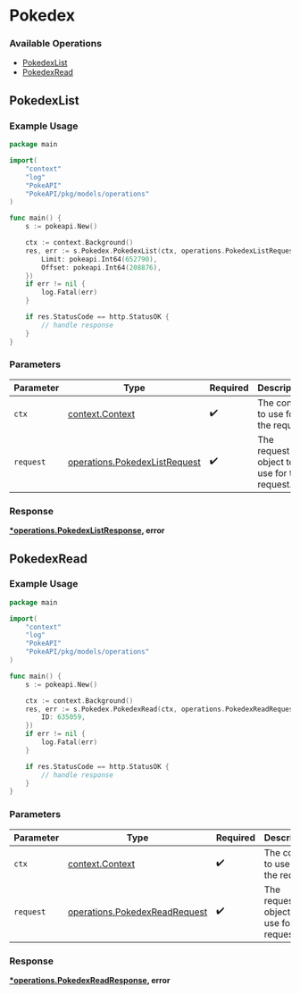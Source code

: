 # Pokedex

### Available Operations

* [PokedexList](#pokedexlist)
* [PokedexRead](#pokedexread)

## PokedexList

### Example Usage

```go
package main

import(
	"context"
	"log"
	"PokeAPI"
	"PokeAPI/pkg/models/operations"
)

func main() {
    s := pokeapi.New()

    ctx := context.Background()
    res, err := s.Pokedex.PokedexList(ctx, operations.PokedexListRequest{
        Limit: pokeapi.Int64(652790),
        Offset: pokeapi.Int64(208876),
    })
    if err != nil {
        log.Fatal(err)
    }

    if res.StatusCode == http.StatusOK {
        // handle response
    }
}
```

### Parameters

| Parameter                                                                      | Type                                                                           | Required                                                                       | Description                                                                    |
| ------------------------------------------------------------------------------ | ------------------------------------------------------------------------------ | ------------------------------------------------------------------------------ | ------------------------------------------------------------------------------ |
| `ctx`                                                                          | [context.Context](https://pkg.go.dev/context#Context)                          | :heavy_check_mark:                                                             | The context to use for the request.                                            |
| `request`                                                                      | [operations.PokedexListRequest](../../models/operations/pokedexlistrequest.md) | :heavy_check_mark:                                                             | The request object to use for the request.                                     |


### Response

**[*operations.PokedexListResponse](../../models/operations/pokedexlistresponse.md), error**


## PokedexRead

### Example Usage

```go
package main

import(
	"context"
	"log"
	"PokeAPI"
	"PokeAPI/pkg/models/operations"
)

func main() {
    s := pokeapi.New()

    ctx := context.Background()
    res, err := s.Pokedex.PokedexRead(ctx, operations.PokedexReadRequest{
        ID: 635059,
    })
    if err != nil {
        log.Fatal(err)
    }

    if res.StatusCode == http.StatusOK {
        // handle response
    }
}
```

### Parameters

| Parameter                                                                      | Type                                                                           | Required                                                                       | Description                                                                    |
| ------------------------------------------------------------------------------ | ------------------------------------------------------------------------------ | ------------------------------------------------------------------------------ | ------------------------------------------------------------------------------ |
| `ctx`                                                                          | [context.Context](https://pkg.go.dev/context#Context)                          | :heavy_check_mark:                                                             | The context to use for the request.                                            |
| `request`                                                                      | [operations.PokedexReadRequest](../../models/operations/pokedexreadrequest.md) | :heavy_check_mark:                                                             | The request object to use for the request.                                     |


### Response

**[*operations.PokedexReadResponse](../../models/operations/pokedexreadresponse.md), error**

